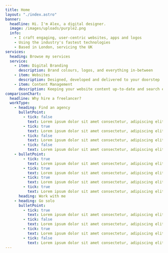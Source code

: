 ```yaml
---
title: Home
layout: "./index.astro"
banner:
  headline: Hi. I'm Alex, a digital designer.
  image: /images/uploads/purple2.png
  info:
    - I craft engaging, user-centric websites, apps and logos
    - Using the industry's fastest technologies
    - Based in London, servicing the UK
services:
  heading: Browse my services
  service:
    - item: Digital Branding
      description: Brand colours, logos, and everything in-between
    - item: Websites
      description: Designed, developed and delivered to your doorstep
    - item: Content Management
      description: Keeping your website content up-to-date and search engine optimised
comparisonChart:
  headline: Why hire a freelancer?
  workType:
    - heading: Find an agency
      bulletPoint:
        - tick: false
          text: Lorem ipsum dolor sit amet consectetur, adipiscing elit nisi orci.
        - tick: true
          text: Lorem ipsum dolor sit amet consectetur, adipiscing elit nisi orci.
        - tick: false
          text: Lorem ipsum dolor sit amet consectetur, adipiscing elit nisi orci.
        - tick: false
          text: Lorem ipsum dolor sit amet consectetur, adipiscing elit nisi orci.
    - bulletPoint:
        - tick: true
          text: Lorem ipsum dolor sit amet consectetur, adipiscing elit nisi orci.
        - tick: true
          text: Lorem ipsum dolor sit amet consectetur, adipiscing elit nisi orci.
        - tick: true
          text: Lorem ipsum dolor sit amet consectetur, adipiscing elit nisi orci.
        - tick: true
          text: Lorem ipsum dolor sit amet consectetur, adipiscing elit nisi orci.
      heading: Work with me
    - heading: Go solo
      bulletPoint:
        - tick: true
          text: Lorem ipsum dolor sit amet consectetur, adipiscing elit nisi orci.
        - tick: false
          text: Lorem ipsum dolor sit amet consectetur, adipiscing elit nisi orci.
        - tick: true
          text: Lorem ipsum dolor sit amet consectetur, adipiscing elit nisi orci.
        - tick: false
          text: Lorem ipsum dolor sit amet consectetur, adipiscing elit nisi orci.
---
```

